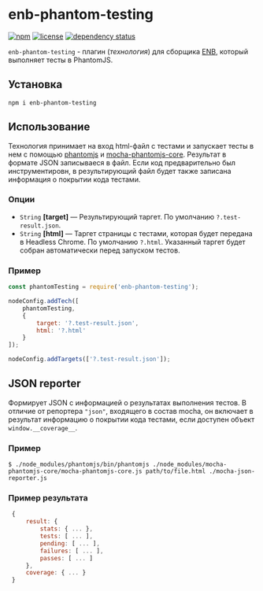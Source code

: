 # enb-phantom-testing

[![npm](https://img.shields.io/npm/v/enb-phantom-testing.svg)](https://www.npmjs.com/package/enb-phantom-testing)
[![license](https://img.shields.io/npm/l/enb-phantom-testing.svg)](http://spdx.org/licenses/MIT.html)
[![dependency status](https://img.shields.io/david/direct-adv-interfaces/enb-phantom-testing.svg)](https://david-dm.org/direct-adv-interfaces/enb-phantom-testing)

`enb-phantom-testing` - плагин (*технология*) для сборщика [ENB](https://ru.bem.info/toolbox/enb/), который выполняет тесты в PhantomJS.

## Установка

```
npm i enb-phantom-testing
```

## Использование

Технология принимает на вход html-файл с тестами и запускает тесты в нем с помощью [phantomjs](https://www.npmjs.com/package/phantomjs) и [mocha-phantomjs-core](https://www.npmjs.com/package/mocha-phantomjs-core). Результат в формате JSON записываеся в файл.
Если код предварительно был инструментировн, в результирующий файл будет также записана информация о покрытии кода тестами.

### Опции

- `String` **[target]** — Результирующий таргет. По умолчанию `?.test-result.json`.
- `String` **[html]** — Таргет страницы с тестами, которая будет передана в Headless Chrome. По умолчанию `?.html`. Указанный таргет будет собран автоматически перед запуском тестов.

### Пример

```js
const phantomTesting = require('enb-phantom-testing');

nodeConfig.addTech([
    phantomTesting, 
    {
        target: '?.test-result.json',
        html: '?.html'
    }
]);

nodeConfig.addTargets(['?.test-result.json']);
```

## JSON reporter

Формирует JSON с информацией о результатах выполнения тестов. В отличие от репортера `"json"`, входящего в состав mocha, он включает в результат
информацию о покрытии кода тестами, если доступен объект `window.__coverage__`.

### Пример

```
$ ./node_modules/phantomjs/bin/phantomjs ./node_modules/mocha-phantomjs-core/mocha-phantomjs-core.js path/to/file.html ./mocha-json-reporter.js
```

### Пример результата

```javascript
 {
     result: {
         stats: { ... },
         tests: [ ... ],
         pending: [ ... ],
         failures: [ ... ],
         passes: [ ... ]
     },
     coverage: { ... }
 }
```
